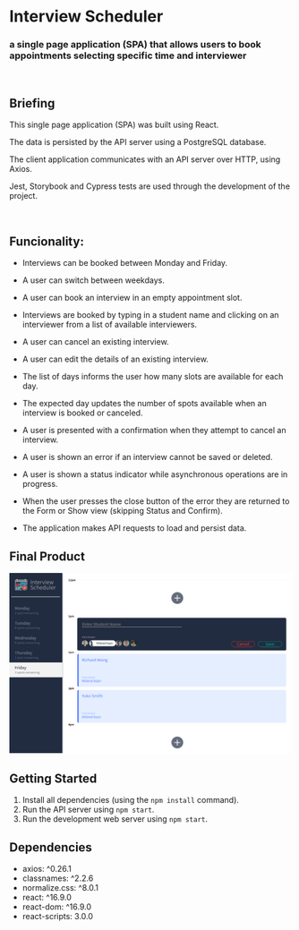 # Interview Scheduler

### a single page application (SPA) that allows users to book appointments selecting specific time and interviewer
<br>

## Briefing

This single page application (SPA) was built using React.

The data is persisted by the API server using a PostgreSQL database.

The client application communicates with an API server over HTTP, using Axios.

Jest, Storybook and Cypress tests are used through the development of the project.

<br>

## Funcionality:

- Interviews can be booked between Monday and Friday.

- A user can switch between weekdays.

- A user can book an interview in an empty appointment slot.

- Interviews are booked by typing in a student name and clicking on an interviewer from a list of available interviewers.

- A user can cancel an existing interview.

- A user can edit the details of an existing interview.

- The list of days informs the user how many slots are available for each day.

- The expected day updates the number of spots available when an interview is booked or canceled.

- A user is presented with a confirmation when they attempt to cancel an interview.

- A user is shown an error if an interview cannot be saved or deleted.

- A user is shown a status indicator while asynchronous operations are in progress.

- When the user presses the close button of the error they are returned to the Form or Show view (skipping Status and Confirm).

- The application makes API requests to load and persist data.



## Final Product

!["Home Page"](https://github.com/gabrielcelligoi/scheduler/blob/master/docs/Scheduler.png?raw=true)



## Getting Started

1. Install all dependencies (using the `npm install` command).
2. Run the API server using `npm start`.
3. Run the development web server using `npm start`.


## Dependencies
- axios: ^0.26.1
- classnames: ^2.2.6
- normalize.css: ^8.0.1
- react: ^16.9.0
- react-dom: ^16.9.0
- react-scripts: 3.0.0
